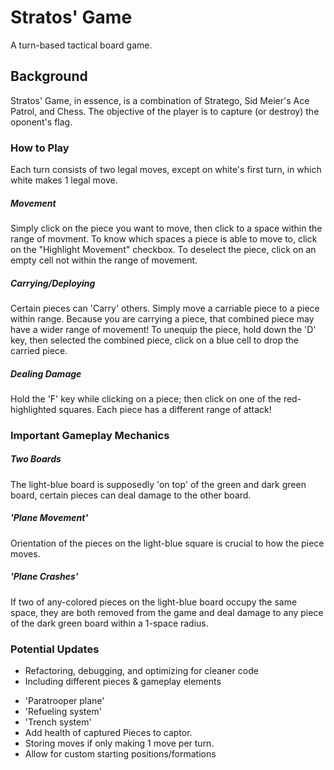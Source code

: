 # Stratos' Game
A turn-based tactical board game.

## Background
Stratos' Game, in essence, is a combination of Stratego, Sid Meier's Ace Patrol, and Chess. The objective of the player is to capture (or destroy) the oponent's flag. 

### How to Play
Each turn consists of two legal moves, except on white's first turn, in which white makes 1 legal move.

##### Movement
Simply click on the piece you want to move, then click to a space within the range of movment. To know which spaces a piece is able to move to, click on the "Highlight Movement" checkbox. To deselect the piece, click on an empty cell not within the range of movement.

##### Carrying/Deploying
Certain pieces can 'Carry' others. Simply move a carriable piece to a piece within range. Because you are carrying a piece, that combined piece may have a wider range of movement! To unequip the piece, hold down the 'D' key, then selected the combined piece, click on a blue cell to drop the carried piece.

##### Dealing Damage
Hold the 'F' key while clicking on a piece; then click on one of the red-highlighted squares. Each piece has a different range of attack!

### Important Gameplay Mechanics

##### Two Boards
The light-blue board is supposedly 'on top' of the green and dark green board, certain pieces can deal damage to the other board. 

##### 'Plane Movement'
Orientation of the pieces on the light-blue square is crucial to how the piece moves.

##### 'Plane Crashes'
If two of any-colored pieces on the light-blue board occupy the same space, they are both removed from the game and deal damage to any piece of the dark green board within a 1-space radius.


### Potential Updates

* Refactoring, debugging, and optimizing for cleaner code
* Including different pieces & gameplay elements
 - 'Paratrooper plane'
 - 'Refueling system'
 - 'Trench system'
 - Add health of captured Pieces to captor.
 - Storing moves if only making 1 move per turn.
 - Allow for custom starting positions/formations
